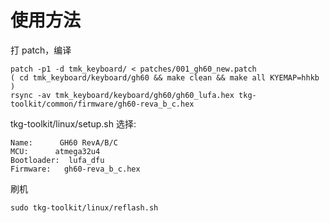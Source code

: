 使用方法
========

打 patch，编译

    patch -p1 -d tmk_keyboard/ < patches/001_gh60_new.patch
    ( cd tmk_keyboard/keyboard/gh60 && make clean && make all KYEMAP=hhkb )
    rsync -av tmk_keyboard/keyboard/gh60/gh60_lufa.hex tkg-toolkit/common/firmware/gh60-reva_b_c.hex

tkg-toolkit/linux/setup.sh 选择:

    Name:      GH60 RevA/B/C
    MCU:      atmega32u4
    Bootloader:  lufa_dfu
    Firmware:   gh60-reva_b_c.hex

刷机

    sudo tkg-toolkit/linux/reflash.sh
